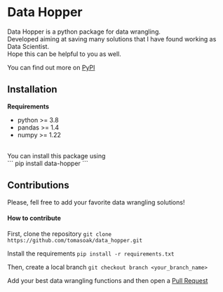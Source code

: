 # Data Hopper
Data Hopper is a python package for data wrangling.
<br>
Developed aiming at saving many solutions that I have found working as Data Scientist.
<br>
Hope this can be helpful to you as well.

You can find out more on [PyPI](https://pypi.org/project/data-hopper/)

## Installation
**Requirements**
  - python >= 3.8
  - pandas >= 1.4
  - numpy >= 1.22
<br>
You can install this package using
<br>
```
pip install data-hopper
```

## Contributions
Please, fell free to add your favorite data wrangling solutions!

#### How to contribute
First, clone the repository
```git clone https://github.com/tomasoak/data_hopper.git```

Install the requirements
```pip install -r requirements.txt```

Then, create a local branch
```git checkout branch <your_branch_name>```

Add your best data wrangling functions and then open a [Pull Request](https://docs.github.com/en/pull-requests/collaborating-with-pull-requests/proposing-changes-to-your-work-with-pull-requests/about-pull-requests)

